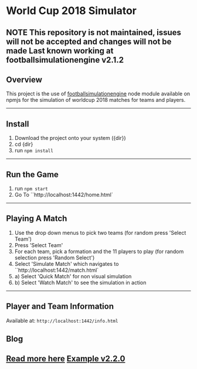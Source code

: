 # World Cup 2018 Simulator

**NOTE** This repository is not maintained, issues will not be accepted and changes will not be made
Last known working at footballsimulationengine v2.1.2
---
## Overview
This project is the use of [footballsimulationengine](https://www.npmjs.com/package/footballsimulationengine) node module available on npmjs for the simulation of worldcup 2018 matches for teams and players.

---
## Install
1. Download the project onto your system ({dir})
2. cd {dir}
3. run ``npm install``
---
## Run the Game
1. run ``npm start``
5. Go To ``http://localhost:1442/home.html`
---
## Playing A Match
1. Use the drop down menus to pick two teams (for random press 'Select Team')
2. Press 'Select Team'
3. For each team, pick a formation and the 11 players to play (for random selection press 'Random Select')
4. Select 'Simulate Match' which navigates to ``http://localhost:1442/match.html`
5. a) Select 'Quick Match' for non visual simulation
5. b) Select 'Watch Match' to see the simulation in action
---
## Player and Team Information
Available at: ``http://localhost:1442/info.html``

## Blog
[Read more here](https://aidensgallyvanting.blogspot.com/2018/06/russia-world-cup-2018-simulator.html)
[Example v2.2.0](https://www.youtube.com/watch?v=ZuMKhEpWPEI)
---
